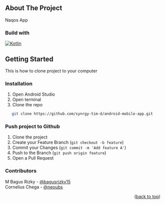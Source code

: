 <a name="readme-top"></a>
## About The Project
Naqos App
<a name="readme-top"></a>
### Build with
[![Kotlin][Kotlinlang.org]][Kotlin-url]

<!-- GETTING STARTED -->
## Getting Started
This is how to clone project to your computer

### Installation
1. Open Android Studio
2. Open terminal
3. Clone the repo
```sh
   git clone https://github.com/synrgy-tim-d/android-mobile-app.git
   ```
   

### Push project to Github
1. Clone the project
2. Create your Feature Branch (`git checkout -b feature`)
3. Commit your Changes (`git commit -m 'Add feature A'`)
4. Push to the Branch (`git push origin feature`)
5. Open a Pull Request


### Contributors
M Bagus Rizky - [@bagusrizky15](https://github.com/bagusrizky15)  
Cornelius Chega - [@neoubs](https://github.com/neoubs)
<p align="right">(<a href="#readme-top">back to top</a>)</p>

[Kotlin-url]: https://kotlinlang.org/
[Kotlinlang.org]: https://img.shields.io/badge/Kotlin-0095D5?&style=for-the-badge&logo=kotlin&logoColor=white
